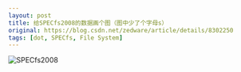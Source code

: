 ```yaml
---
layout: post
title: 给SPECfs2008的数据画个图（图中少了个字母s）
original: https://blog.csdn.net/zedware/article/details/8302250
tags: [dot, SPECfs, File System]
---
```


![SPECfs2008](/images/specfs2008.png "SPECfs2008")

